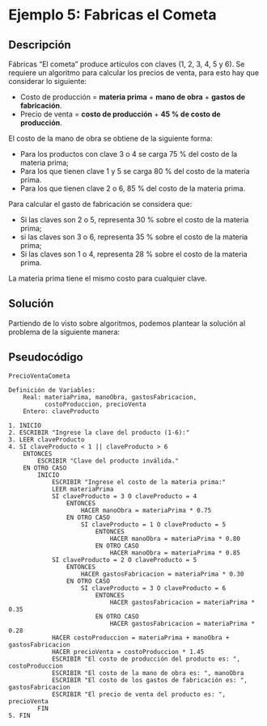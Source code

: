 # Ejemplo 5: Fabricas el Cometa

## Descripción

Fábricas “El cometa” produce artículos con claves (1, 2, 3, 4, 5 y 6).
Se requiere un algoritmo para calcular los precios de venta, para esto hay que considerar lo siguiente:

* Costo de producción = **materia prima** + **mano de obra** + **gastos de fabricación**.
* Precio de venta = **costo de producción** + **45 % de costo de producción**.

El costo de la mano de obra se obtiene de la siguiente forma:

* Para los productos con clave 3 o 4 se carga 75 % del costo de la materia prima;
* Para los que tienen clave 1 y 5 se carga 80 % del costo de la materia prima.
* Para los que tienen clave 2 o 6, 85 % del costo de la materia prima.

Para calcular el gasto de fabricación se considera que:

* Si las claves son 2 o 5, representa 30 % sobre el costo de la materia prima;
* si las claves son 3 o 6, representa 35 % sobre el costo de la materia prima;
* Si las claves son 1 o 4, representa 28 % sobre el costo de la materia prima.

La materia prima tiene el mismo costo para cualquier clave.

## Solución

Partiendo de lo visto sobre algoritmos, podemos plantear la solución al problema de la siguiente manera:

## Pseudocódigo

```
PrecioVentaCometa

Definición de Variables:
    Real: materiaPrima, manoObra, gastosFabricacion, 
          costoProduccion, precioVenta
    Entero: claveProducto

1. INICIO
2. ESCRIBIR "Ingrese la clave del producto (1-6):"
3. LEER claveProducto
4. SI claveProducto < 1 || claveProducto > 6
    ENTONCES
        ESCRIBIR "Clave del producto inválida."
    EN OTRO CASO
        INICIO
            ESCRIBIR "Ingrese el costo de la materia prima:"
            LEER materiaPrima
            SI claveProducto = 3 O claveProducto = 4
                ENTONCES
                    HACER manoObra = materiaPrima * 0.75
                EN OTRO CASO
                    SI claveProducto = 1 O claveProducto = 5
                        ENTONCES
                            HACER manoObra = materiaPrima * 0.80
                        EN OTRO CASO
                            HACER manoObra = materiaPrima * 0.85
            SI claveProducto = 2 O claveProducto = 5
                ENTONCES
                    HACER gastosFabricacion = materiaPrima * 0.30
                EN OTRO CASO
                    SI claveProducto = 3 O claveProducto = 6
                        ENTONCES
                            HACER gastosFabricacion = materiaPrima * 0.35
                        EN OTRO CASO
                            HACER gastosFabricacion = materiaPrima * 0.28
            HACER costoProduccion = materiaPrima + manoObra + gastosFabricacion
            HACER precioVenta = costoProduccion * 1.45
            ESCRIBIR "El costo de producción del producto es: ", costoProduccion
            ESCRIBIR "El costo de la mano de obra es: ", manoObra
            ESCRIBIR "El costo de los gastos de fabricación es: ", gastosFabricacion
            ESCRIBIR "El precio de venta del producto es: ", precioVenta
        FIN
5. FIN
```